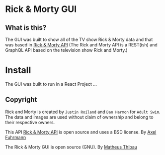 # Rick & Morty GUI

## What is this?

The GUI was built to show all of the TV show Rick & Morty data and that was based in
[Rick & Morty API](https://rickandmortyapi.com/) 
(The Rick and Morty API is a REST(ish) and GraphQL API based on the television show Rick and Morty.)

# Install
The GUI was built to run in a React Project ...

## Copyright
Rick and Morty is created by `Justin Roiland` and `Dan Harmon` for `Adult Swim`. 
The data and images are used without claim of ownership and belong to their respective owners.

This API [Rick & Morty API](https://rickandmortyapi.com/) is open source and uses a BSD license. 
By [Axel Fuhrmann](https://github.com/afuh)


The Rick & Morty GUI is open source (GNU). 
By [Matheus Thibau](https://github.com/mtsthibau)



